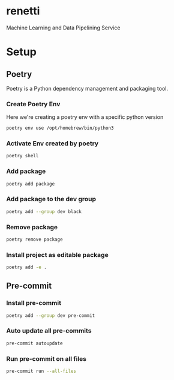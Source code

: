 # renetti
Machine Learning and Data Pipelining Service

# Setup
## Poetry
Poetry is a Python dependency management and packaging tool.
### Create Poetry Env
Here we're creating a poetry env with a specific python version
```bash
poetry env use /opt/homebrew/bin/python3
```
### Activate Env created by poetry
```bash
poetry shell
```
### Add package
```bash
poetry add package
```
### Add package to the dev group
```bash
poetry add --group dev black
```
### Remove package
```bash
poetry remove package
```
### Install project as editable package
```bash
poetry add -e .
```
## Pre-commit
### Install pre-commit
```bash
poetry add --group dev pre-commit
```
### Auto update all pre-commits
```bash
pre-commit autoupdate
```
### Run pre-commit on all files
```bash
pre-commit run --all-files
```
